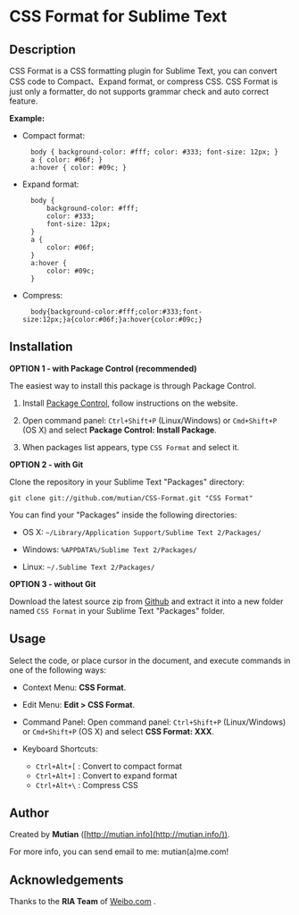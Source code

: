 CSS Format for Sublime Text
===========================


Description
-----------

CSS Format is a CSS formatting plugin for Sublime Text, you can convert CSS code to Compact、Expand format, or compress CSS. CSS Format is just only a formatter, do not supports grammar check and auto correct feature.

**Example:**

* Compact format:

        body { background-color: #fff; color: #333; font-size: 12px; }
        a { color: #06f; }
        a:hover { color: #09c; }

* Expand format:

        body {
            background-color: #fff;
            color: #333;
            font-size: 12px;
        }
        a {
            color: #06f;
        }
        a:hover {
            color: #09c;
        }

* Compress:

        body{background-color:#fff;color:#333;font-size:12px;}a{color:#06f;}a:hover{color:#09c;}


Installation
------------

**OPTION 1 - with Package Control (recommended)**

The easiest way to install this package is through Package Control.

1. Install [Package Control](https://sublime.wbond.net/installation), follow instructions on the website.

2. Open command panel: `Ctrl+Shift+P` (Linux/Windows) or `Cmd+Shift+P` (OS X) and select **Package Control: Install Package**.

3. When packages list appears, type `CSS Format` and select it.


**OPTION 2 - with Git**

Clone the repository in your Sublime Text "Packages" directory:

    git clone git://github.com/mutian/CSS-Format.git "CSS Format"

You can find your "Packages" inside the following directories:

* OS X:
    `~/Library/Application Support/Sublime Text 2/Packages/`

* Windows:
    `%APPDATA%/Sublime Text 2/Packages/`

* Linux:
    `~/.Sublime Text 2/Packages/`


**OPTION 3 - without Git**

Download the latest source zip from [Github](https://github.com/mutian/CSS-Format) and extract it into a new folder named `CSS Format` in your Sublime Text "Packages" folder.


Usage
-----

Select the code, or place cursor in the document, and execute commands in one of the following ways:

* Context Menu: **CSS Format**.

* Edit Menu: **Edit &gt; CSS Format**.

* Command Panel: Open command panel: `Ctrl+Shift+P` (Linux/Windows) or `Cmd+Shift+P` (OS X) and select **CSS Format: XXX**.

* Keyboard Shortcuts:

    * `Ctrl+Alt+[` : Convert to compact format
    * `Ctrl+Alt+]` : Convert to expand format
    * `Ctrl+Alt+\` : Compress CSS


Author
------

Created by **Mutian** ([http://mutian.info](http://mutian.info/)).

For more info, you can send email to me: mutian(a)me.com!


Acknowledgements
----------------

Thanks to the **RIA Team** of [Weibo.com](http://weibo.com/) .
